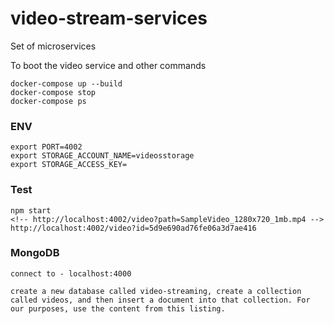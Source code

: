 # video-stream-services

Set of microservices

To boot the video service and other commands

    docker-compose up --build
    docker-compose stop
    docker-compose ps

### ENV

    export PORT=4002
    export STORAGE_ACCOUNT_NAME=videosstorage
    export STORAGE_ACCESS_KEY=

### Test

    npm start
    <!-- http://localhost:4002/video?path=SampleVideo_1280x720_1mb.mp4 -->
    http://localhost:4002/video?id=5d9e690ad76fe06a3d7ae416

### MongoDB

    connect to - localhost:4000
    
    create a new database called video-streaming, create a collection called videos, and then insert a document into that collection. For our purposes, use the content from this listing.
